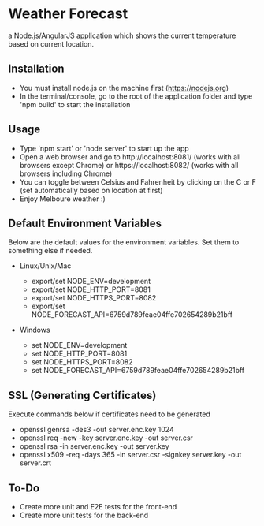 # Weather Forecast

a Node.js/AngularJS application which shows the current temperature based on current location.

## Installation

* You must install node.js on the machine first (https://nodejs.org)
* In the terminal/console, go to the root of the application folder and type 'npm build' to start the installation

## Usage

* Type 'npm start' or 'node server' to start up the app
* Open a web browser and go to http://localhost:8081/ (works with all browsers except Chrome) or https://localhost:8082/ (works with all browsers including Chrome)
* You can toggle between Celsius and Fahrenheit by clicking on the C or F (set automatically based on location at first)
* Enjoy Melboure weather :)

## Default Environment Variables

Below are the default values for the environment variables. Set them to something else if needed.

* Linux/Unix/Mac
    * export/set NODE_ENV=development
    * export/set NODE_HTTP_PORT=8081
    * export/set NODE_HTTPS_PORT=8082
    * export/set NODE_FORECAST_API=6759d789feae04ffe702654289b21bff

* Windows
    * set NODE_ENV=development
    * set NODE_HTTP_PORT=8081
    * set NODE_HTTPS_PORT=8082
    * set NODE_FORECAST_API=6759d789feae04ffe702654289b21bff

## SSL (Generating Certificates)

Execute commands below if certificates need to be generated

 * openssl genrsa -des3 -out server.enc.key 1024
 * openssl req -new -key server.enc.key -out server.csr
 * openssl rsa -in server.enc.key -out server.key
 * openssl x509 -req -days 365 -in server.csr -signkey server.key -out server.crt

## To-Do

* Create more unit and E2E tests for the front-end
* Create more unit tests for the back-end